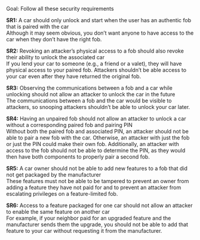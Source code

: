 Goal: Follow all these security requirements

**SR1:** A car should only unlock and start when the user has an authentic fob that is paired with the car  
Although it may seem obvious, you don’t want anyone to have access to the car when they don’t have the right fob.

**SR2:** Revoking an attacker’s physical access to a fob should also revoke their ability to unlock the associated car  
If you lend your car to someone (e.g., a friend or a valet), they will have physical access to your paired fob. Attackers shouldn’t be able access to your car even after they have returned the original fob.

**SR3:** Observing the communications between a fob and a car while unlocking should not allow an attacker to unlock the car in the future  
The communications between a fob and the car would be visible to attackers, so snooping attackers shouldn’t be able to unlock your car later.

**SR4:** Having an unpaired fob should not allow an attacker to unlock a car without a corresponding paired fob and pairing PIN  
Without both the paired fob and associated PIN, an attacker should not be able to pair a new fob with the car. Otherwise, an attacker with just the fob or just the PIN could make their own fob. Additionally, an attacker with access to the fob should not be able to determine the PIN, as they would then have both components to properly pair a second fob.

**SR5:** A car owner should not be able to add new features to a fob that did not get packaged by the manufacturer  
These features must not be able to be tampered to prevent an owner from adding a feature they have not paid for and to prevent an attacker from escalating privileges on a feature-limited fob.

**SR6:** Access to a feature packaged for one car should not allow an attacker to enable the same feature on another car  
For example, if your neighbor paid for an upgraded feature and the manufacturer sends them the upgrade, you should not be able to add that feature to your car without requesting it from the manufacturer.


